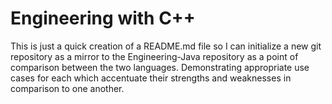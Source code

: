# Engineering with C++

This is just a quick creation of a README.md file so I can initialize a new git repository as a mirror to the Engineering-Java repository as a point of comparison between the two languages. Demonstrating appropriate use cases for each which accentuate their strengths and weaknesses in comparison to one another.

